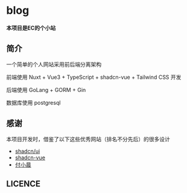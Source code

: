 # blog

**本项目是EC的个小站**

## 简介

一个简单的个人网站采用前后端分离架构

前端使用 Nuxt + Vue3 + TypeScript + shadcn-vue + Tailwind CSS 开发

后端使用 GoLang + GORM + Gin

数据库使用 postgresql

## 感谢

本项目开发时，借鉴了以下这些优秀网站（排名不分先后）的很多设计

- [shadcn/ui](https://ui.shadcn.com/)
- [shadcn-vue](https://www.shadcn-vue.com/)
-  [付小晨](https://fuxiaochen.com/)

## LICENCE

